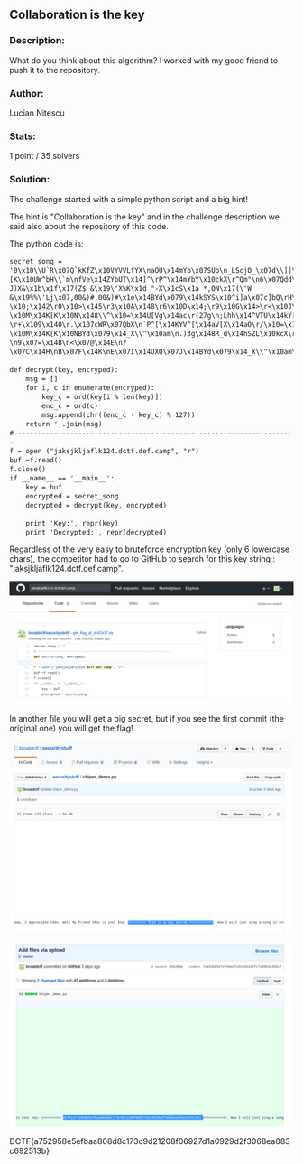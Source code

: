 ## Collaboration is the key

### Description:
What do you think about this algorithm? I worked with my good friend to push it to the repository.

### Author: 
Lucian Nitescu

### Stats: 
1 point / 35 solvers

### Solution:  

The challenge started with a simple python script and a big hint!

The hint is "Collaboration is the key" and in the challenge description we said also about the repository of this code.

The python code is:

```
secret_song = '0\x10\\U`R\x07Q`kKfZ\x10VYVVLfYX\naOU\x14mYb\x07SUb\n_LScjO_\x07d\\]]\rIQg]M\rM\\U[\nSY_a\x14Wf\x07cc\x14LNZYW\x14O[Jbmd^VV^"\x14+[K\x10UW^bH\\`m\nfVe\x14ZYbUT\x14]^\rP^\x14mYbY\x10ckX\r^Qm"\n6\x07Qdd\\RJYUhO\r[XUh\x18\r>U``\n:`\x10ZfSRUT\x14hRVZ\x10]g\nfVef\x14UR`*\x142(+%.22(+%\x1087>3bQ+)\x1c&\x1c(Y)OSIQU,\x1a%K(W%! J)X&\x1b\x1f\x17(Z$ &\x19\'X%K\x1d "-X\x1cS\x1a *,ON\x17(\'W &\x19%%\'Lj\x07,00&)#,00&)#\x1e\x14BYd\x079\x14kSYS\x10^i]a\x07c]bQ\rH\x10gcXT\x07Yb\x14Y_KUf\x14^\\\x07`fYV\\UW\x14hRR\x07\\YbQaO\x10cZ\naOYg\x14WRZcU[O\x1b\x071\x146\n0\x074\x149\n3\x077\x147YZL\x10UbN\rZYb[\nNS_b[\ndPd\\\x14WR\x078\x14=\n7\x07;\x14@\n:\x07>\x14C\n=\x07DY`V\rTU\x14kRN[\x10mc_\r^Qbh\naV\x10VY\n>\x07B\x14G\nA\x07E\x14J\nD\x07H\x14M\nNUT\x14N8\\^\x10=\x14U[Vg\x14ac\r(27g\n;Lhh\x14^VTU\x14kY[\x07d\x14mYb\x07c]bQ\r^Yh\\\nZL\x105\x14,\r*\x108\x14/\r-\x10;\x142\r0\x10>\x145\r3\x10A\x148\r6\x10D\x14;\r9\x10G\x14>\r<\x10J\x14A\r?\x10M\x14K[K\x10N\x148\\^\x10=\x14U[Vg\x14ac\r(27g\n;Lhh\x14^VTU\x14kY[\x07d\x14mYb\x07c]bQ\r^Yh\\\nZL\x11\x14C82\x07=CF/\r;9A9\x0b\r(\x106\x14-\r+\x109\x140\r.\x107cWR\x07QbX\n`P^[\x14KYV^[\x14aV[X\x14aO\r/\x10=\x144\r2\x10@\x147\r5\x10C\x14:\r;U``\nZL\x10k\\Ka\x07ici\ndH^h\x14^\\\x07RY\x14;\r9\x10G\x14>\r<\x10J\x14A\r?\x10M\x14K[K\x10NBYd\x079\x14_X\\^\x10am\n.)3g\x148R_d\x14hSZL\x10kcX\r[\x10mc_\rZYb[\ndPd\\\x14WR\x071\x146\n0\x074\x149\n3\x077\x14<\n6\x07:\x14?\n9\x07=\x14B\n<\x07@\x14E\n?\x07C\x14H\nB\x07F\x14K\nE\x07I\x14UXQ\x07J\x14BYd\x079\x14_X\\^\x10am\n.)3g\x148R_d\x14hSZL\x10kcX\r[\x10mc_\rZYb[\ndPd\\\x14WR\x08'

def decrypt(key, encryped):
    msg = []
    for i, c in enumerate(encryped):
        key_c = ord(key[i % len(key)])
        enc_c = ord(c)
        msg.append(chr((enc_c - key_c) % 127))
    return ''.join(msg)
# ---------------------------------------------------------------------
f = open ("jaksjkljaflk124.dctf.def.camp", "r")
buf =f.read()
f.close()
if __name__ == '__main__':
    key = buf
    encrypted = secret_song
    decrypted = decrypt(key, encrypted)

    print 'Key:', repr(key)
    print 'Decrypted:', repr(decrypted)

```

Regardless of the very easy to bruteforce encryption key (only 6 lowercase chars), the competitor had to go to GitHub to search for this key string : "jaksjkljaflk124.dctf.def.camp".

![alt text](./img/1.png "the git")

In another file you will get a big secret, but if you see the first commit (the original one) you will get the flag! 

![alt text](./img/2.png "the git")

![alt text](./img/3.png "the git")

DCTF{a752958e5efbaa808d8c173c9d21208f06927d1a0929d2f3068ea083c692513b} 
